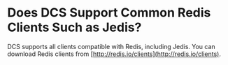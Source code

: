 # Does DCS Support Common Redis Clients Such as Jedis?<a name="EN-US_TOPIC_0237964735"></a>

DCS supports all clients compatible with Redis, including Jedis. You can download Redis clients from  [http://redis.io/clients](http://redis.io/clients).

